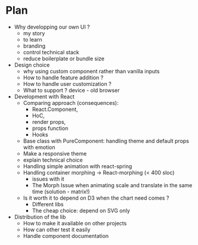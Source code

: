 # Plan
- Why developping our own UI ?
  - my story
  - to learn
  - branding
  - control technical stack
  - reduce boilerplate or bundle size
- Design choice
  - why using custom component rather than vanilla inputs
  - How to handle feature addition ?
  - How to handle user customization ?
  - What to support ? device - old browser
- Development with React
  - Comparing approach (consequences):
    - React.Component,
    - HoC,
    - render props,
    - props function
    - Hooks
  - Base class with PureComponent: handling theme and default props with emotion
  - Make a responsive theme
  - explain technical choice
  - Handling simple animation with react-spring
  - Handling container morphing -> React-morphing (< 400 sloc)
    - issues with it
    - The Morph Issue when animating scale and translate in the same time (solution - matrix!)
  - Is it worth it to depend on D3 when the chart need comes ?
    - Different libs
    - The cheap choice: depend on SVG only
- Distribution of the lib
  - How to make it available on other projects
  - How can other test it easily
  - Handle component documentation
